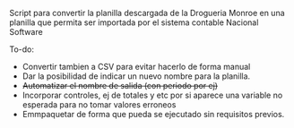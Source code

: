 Script para convertir la planilla descargada de la Drogueria Monroe en una planilla que permita ser importada por el sistema contable Nacional Software


To-do:

- Convertir tambien a CSV para evitar hacerlo de forma manual
- Dar la posibilidad de indicar un nuevo nombre para la planilla.
- ~~Automatizar el nombre de salida (con periodo por ej)~~
- Incorporar controles, ej de totales y etc por si aparece una variable no esperada para no tomar valores erroneos
- Emmpaquetar de forma que pueda se ejecutado sin requisitos previos.
